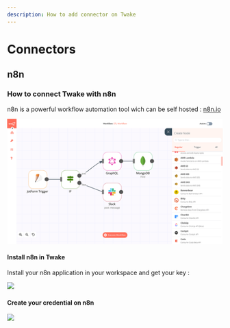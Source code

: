 ```yaml
---
description: How to add connector on Twake
---
```


# Connectors


## n8n

### How to connect Twake with n8n

n8n is a powerful workflow automation tool wich can be self hosted : [n8n.io](https://n8n.io)

![n8n interface](../../assets/image.png)

#### Install n8n in Twake

Install your n8n application in your workspace and get your key : 

![](../../assets/how-to-install-n8n.gif)



#### Create your credential on n8n

![](../../assets/n8n-implement.gif)

